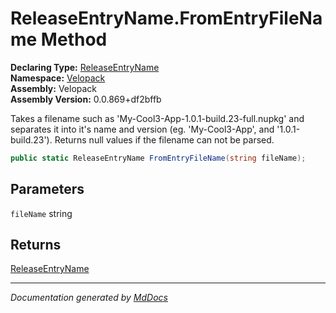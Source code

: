 ﻿<!--  
  <auto-generated>   
    The contents of this file were generated by a tool.  
    Changes to this file may be list if the file is regenerated  
  </auto-generated>   
-->

# ReleaseEntryName.FromEntryFileName Method

**Declaring Type:** [ReleaseEntryName](../index.md)  
**Namespace:** [Velopack](../../index.md)  
**Assembly:** Velopack  
**Assembly Version:** 0.0.869+df2bffb

Takes a filename such as 'My\-Cool3\-App\-1.0.1\-build.23\-full.nupkg' and separates it into  it's name and version (eg. 'My\-Cool3\-App', and '1.0.1\-build.23'). Returns null values if  the filename can not be parsed.

```csharp
public static ReleaseEntryName FromEntryFileName(string fileName);
```

## Parameters

`fileName`  string

## Returns

[ReleaseEntryName](../index.md)

___

*Documentation generated by [MdDocs](https://github.com/ap0llo/mddocs)*
